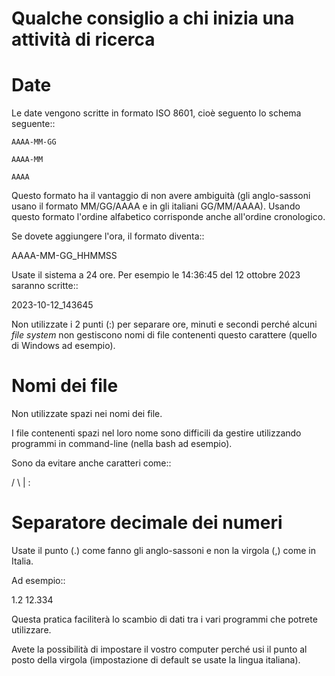 Qualche consiglio a chi inizia una attività di ricerca
===========================================================



Date
=======

Le date vengono scritte in formato ISO 8601, cioè seguento lo schema seguente::

    AAAA-MM-GG 
    
    AAAA-MM
    
    AAAA
    
Questo formato ha il vantaggio di non avere ambiguità (gli anglo-sassoni usano il formato MM/GG/AAAA e in gli italiani GG/MM/AAAA).
Usando questo formato l'ordine alfabetico corrisponde anche all'ordine cronologico.

Se dovete aggiungere l'ora, il formato diventa::

  AAAA-MM-GG_HHMMSS

    
Usate il sistema a 24 ore.
Per esempio le 14:36:45 del 12 ottobre 2023 saranno scritte::

  2023-10-12_143645
    
    
Non utilizzate i 2 punti (:) per separare ore, minuti e secondi perché alcuni *file system* non gestiscono nomi di file contenenti questo carattere (quello di Windows ad esempio).
    
    
Nomi dei file
==============================

Non utilizzate spazi nei nomi dei file. 

I file contenenti spazi nel loro nome sono difficili da gestire utilizzando programmi in command-line (nella bash ad esempio).


Sono da evitare anche caratteri come::

   / \ | :


Separatore decimale dei numeri
=======================================

Usate il punto (.) come fanno gli anglo-sassoni e non la virgola (,) come in Italia.

Ad esempio::

  1.2
  12.334

Questa pratica faciliterà lo scambio di dati tra i vari programmi che potrete utilizzare.

Avete la possibilità di impostare il vostro computer perché usi il punto al posto della virgola (impostazione di default se usate la lingua italiana).






